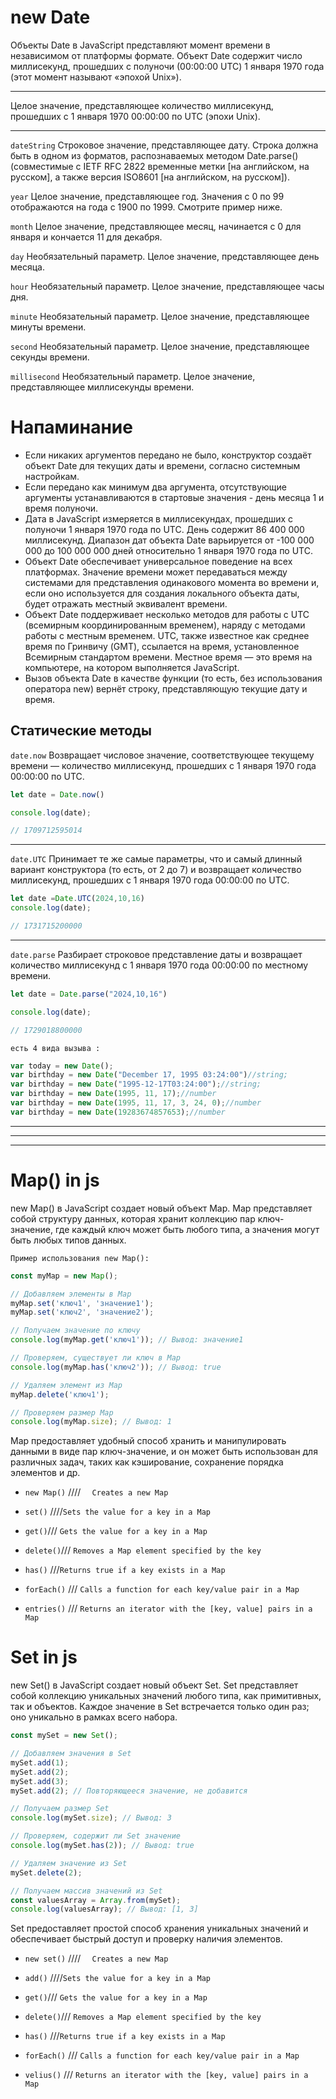 # new Date 
Объекты Date в JavaScript представляют момент времени в независимом от платформы формате. Объект Date содержит число миллисекунд, прошедших с полуночи (00:00:00 UTC) 1 января 1970 года (этот момент называют «эпохой Unix»).
________
Целое значение, представляющее количество миллисекунд, прошедших с 1 января 1970 00:00:00 по UTC (эпохи Unix).
____
`dateString`
Строковое значение, представляющее дату. Строка должна быть в одном из форматов, распознаваемых методом Date.parse() (совместимые с IETF RFC 2822 временные метки [на английском, на русском], а также версия ISO8601 [на английском, на русском]).

`year`
Целое значение, представляющее год. Значения с 0 по 99 отображаются на года с 1900 по 1999. Смотрите пример ниже.

`month`
Целое значение, представляющее месяц, начинается с 0 для января и кончается 11 для декабря.

`day`
Необязательный параметр. Целое значение, представляющее день месяца.

`hour`
Необязательный параметр. Целое значение, представляющее часы дня.

`minute`
Необязательный параметр. Целое значение, представляющее минуты времени.

`second`
Необязательный параметр. Целое значение, представляющее секунды времени.

`millisecond`
Необязательный параметр. Целое значение, представляющее миллисекунды времени.

# Напаминание
* Если никаких аргументов передано не было, конструктор создаёт объект Date для текущих даты и времени, согласно системным настройкам.
* Если передано как минимум два аргумента, отсутствующие аргументы устанавливаются в стартовые значения - день месяца 1 и время полуночи.
* Дата в JavaScript измеряется в миллисекундах, прошедших с полуночи 1 января 1970 года по UTC. День содержит 86 400 000 миллисекунд. Диапазон дат объекта Date варьируется от -100 000 000 до 100 000 000 дней относительно 1 января 1970 года по UTC.
* Объект Date обеспечивает универсальное поведение на всех платформах. Значение времени может передаваться между системами для представления одинакового момента во времени и, если оно используется для создания локального объекта даты, будет отражать местный эквивалент времени.
* Объект Date поддерживает несколько методов для работы с UTC (всемирным координированным временем), наряду с методами работы с местным временем. UTC, также известное как среднее время по Гринвичу (GMT), ссылается на время, установленное Всемирным стандартом времени. Местное время — это время на компьютере, на котором выполняется JavaScript.
* Вызов объекта Date в качестве функции (то есть, без использования оператора new) вернёт строку, представляющую текущие дату и время.


## Статические методы 
`date.now`
Возвращает числовое значение, соответствующее текущему времени — количество миллисекунд, прошедших с 1 января 1970 года 00:00:00 по UTC.

```js
let date = Date.now()

console.log(date);

// 1709712595014
```

________
`date.UTC`
Принимает те же самые параметры, что и самый длинный вариант конструктора (то есть, от 2 до 7) и возвращает количество миллисекунд, прошедших с 1 января 1970 года 00:00:00 по UTC.
```js
let date =Date.UTC(2024,10,16)
console.log(date);

// 1731715200000
```

__________
`date.parse`
Разбирает строковое представление даты и возвращает количество миллисекунд с 1 января 1970 года 00:00:00 по местному времени.
```js
let date = Date.parse("2024,10,16")

console.log(date);

// 1729018800000
```

`есть 4 вида вызыва :`
```js
var today = new Date();
var birthday = new Date("December 17, 1995 03:24:00")//string;
var birthday = new Date("1995-12-17T03:24:00");//string;
var birthday = new Date(1995, 11, 17);//number
var birthday = new Date(1995, 11, 17, 3, 24, 0);//number
var birthday = new Date(19283674857653);//number
```

______________
_______________
_______________
# Map() in js

new Map() в JavaScript создает новый объект Map. Map представляет собой структуру данных, которая хранит коллекцию пар ключ-значение, где каждый ключ может быть любого типа, а значения могут быть любых типов данных.

`Пример использования new Map():`

```js
const myMap = new Map();

// Добавляем элементы в Map
myMap.set('ключ1', 'значение1');
myMap.set('ключ2', 'значение2');

// Получаем значение по ключу
console.log(myMap.get('ключ1')); // Вывод: значение1

// Проверяем, существует ли ключ в Map
console.log(myMap.has('ключ2')); // Вывод: true

// Удаляем элемент из Map
myMap.delete('ключ1');

// Проверяем размер Map
console.log(myMap.size); // Вывод: 1
```
Map предоставляет удобный способ хранить и манипулировать данными в виде пар ключ-значение, и он может быть использован для различных задач, таких как кэширование, сохранение порядка элементов и др.

* `new Map()`  ////  `	Creates a new Map`

* `set()`	////`Sets the value for a key in a Map`

* `get()`/// `Gets the value for a key in a Map`
* `delete()`///	`Removes a Map element specified by the key`
* `has()`  ///`Returns true if a key exists in a Map`
* `forEach()` ///	`Calls a function for each key/value pair in a Map`
* `entries()` ///	`Returns an iterator with the [key, value] pairs in a Map`
  


# Set in js

  new Set() в JavaScript создает новый объект Set. Set представляет собой коллекцию уникальных значений любого типа, как примитивных, так и объектов. Каждое значение в Set встречается только один раз; оно уникально в рамках всего набора.
  ```js
  const mySet = new Set();

// Добавляем значения в Set
mySet.add(1);
mySet.add(2);
mySet.add(3);
mySet.add(2); // Повторяющееся значение, не добавится

// Получаем размер Set
console.log(mySet.size); // Вывод: 3

// Проверяем, содержит ли Set значение
console.log(mySet.has(2)); // Вывод: true

// Удаляем значение из Set
mySet.delete(2);

// Получаем массив значений из Set
const valuesArray = Array.from(mySet);
console.log(valuesArray); // Вывод: [1, 3]
  ```

Set предоставляет простой способ хранения уникальных значений и обеспечивает быстрый доступ и проверку наличия элементов.


* `new set()`  ////  `	Creates a new Map`

* `add()`	////`Sets the value for a key in a Map`

* `get()`/// `Gets the value for a key in a Map`
* `delete()`///	`Removes a Map element specified by the key`
* `has()`  ///`Returns true if a key exists in a Map`
* `forEach()` ///	`Calls a function for each key/value pair in a Map`
* `velius()` ///	`Returns an iterator with the [key, value] pairs in a Map`
  
